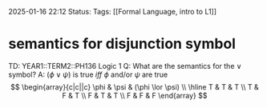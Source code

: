 2025-01-16 22:12
Status: 
Tags: [[Formal Language, intro to L1]]
# semantics for disjunction symbol

TD: YEAR1::TERM2::PH136 Logic 1
Q: What are the semantics for the $\lor$ symbol?
A: $(\phi \lor \psi)$ is true _iff_ $\phi$ and/or $\psi$ are true
$$
\begin{array}{c|c||c}
\phi & \psi & (\phi \lor \psi) \\
\hline
T & T & T \\
T & F & T \\
F & T & T \\
F & F & F
\end{array}
$$ 
<!--ID: 1737065834880-->

